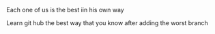 
Each one of us is the best iin his own way

Learn git hub the best way that you know after adding the worst branch